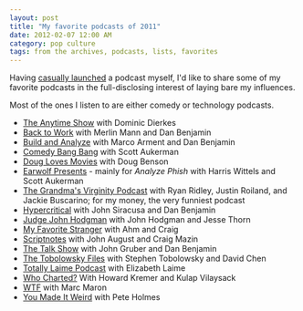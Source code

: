 ```yaml
---
layout: post
title: "My favorite podcasts of 2011"
date: 2012-02-07 12:00 AM
category: pop culture
tags: from the archives, podcasts, lists, favorites
---
```


Having [casually launched](http://blog.maxjacobson.net/beefsteak/) a podcast myself, I'd like to share some of my favorite podcasts in the full-disclosing interest of laying bare my influences.

Most of the ones I listen to are either comedy or technology podcasts.

* [The Anytime Show](http://anytimeshow.podbean.com/) with Dominic Dierkes
* [Back to Work](http://5by5.tv/b2w) with Merlin Mann and Dan Benjamin
* [Build and Analyze](http://5by5.tv/buildanalyze) with Marco Arment and Dan Benjamin
* [Comedy Bang Bang](http://www.earwolf.com/show/comedy-bang-bang-podcast/) with Scott Aukerman
* [Doug Loves Movies](http://douglovesmovies.com/) with Doug Benson
* [Earwolf Presents](http://www.earwolf.com/show/earwolf-presents/) - mainly for _Analyze Phish_ with Harris Wittels and Scott Aukerman
* [The Grandma's Virginity Podcast](http://grandmasvirginity.libsyn.com/) with Ryan Ridley, Justin Roiland, and Jackie Buscarino; for my money, the very funniest podcast
* [Hypercritical](http://5by5.tv/hypercritical) with John Siracusa and Dan Benjamin
* [Judge John Hodgman](http://www.maximumfun.org/shows/judge-john-hodgman) with John Hodgman and Jesse Thorn
* [My Favorite Stranger](http://www.myfavoritestranger.com/) with Ahm and Craig
* [Scriptnotes](http://johnaugust.com/podcast) with John August and Craig Mazin
* [The Talk Show](http://5by5.tv/talkshow) with John Gruber and Dan Benjamin
* [The Tobolowsky Files](http://tobolowskyfiles.com) with Stephen Tobolowsky and David Chen
* [Totally Laime Podcast](http://totallylaimepodcast.com/) with Elizabeth Laime
* [Who Charted?](http://www.earwolf.com/show/who-charted-howard-kremer-and-kulap-vilaysack/) With Howard Kremer and Kulap Vilaysack
* [WTF](http://www.wtfpod.com/) with Marc Maron
* [You Made It Weird](http://www.nerdist.com/podcast/you-made-it-weird/) with Pete Holmes
